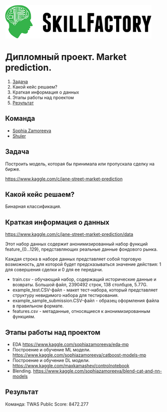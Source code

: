 ![Title PNG "Skill Factory"](skillfactory_logo.png)
# Дипломный проект. Market prediction. 
<!-- vim-markdown-toc Redcarpet -->

1. [Задача](#задача)
2. Какой кейс решаем?
3. Краткая информация о данных
4. Этапы работы над проектом
5. [Результат](#Результат)

<!-- vim-markdown-toc -->
## Команда
* [Sophia Zamoreeva](https://sfdatasciencecourse.slack.com/archives/D0187AWUYFQ)
* [Shuler](https://sfdatasciencecourse.slack.com/archives/D017GFWS42V)

## Задача
Построить модель, которая бы принимала или пропускала сделку на бирже.

https://www.kaggle.com/c/jane-street-market-prediction

## Какой кейс решаем?
Бинарная классификация. 

## Краткая информация о данных

https://www.kaggle.com/c/jane-street-market-prediction/data

 Этот набор данных содержит анонимизированный набор функций feature_{0...129}, представляющих реальные данные фондового рынка. 
 
 Каждая строка в наборе данных представляет собой торговую возможность, для которой будет предсказываться значение действия: 1 для совершения сделки и 0 для ее передачи. 

*	train.csv - обучающий набор, содержащий исторические данные и возвраты. Большой файл, 2390492 строк, 138 столбцов, 5.77G.
*	example_test.CSV-файл - макет тест-набора, который представляет структуру невидимого набора для тестирования. 
*	example_sample_submission.CSV-файл - образец оформления файла в правильном формате.
*	features.csv - метаданные, относящиеся к анонимизированным функциям.


## Этапы работы над проектом
 * EDA
https://www.kaggle.com/sophiazamoreeva/eda-mp
 * Построение и обучение ML модели.
https://www.kaggle.com/sophiazamoreeva/catboost-models-mp
 * Построение и обучение DL модели.
https://www.kaggle.com/maxkamashev/controlnotebook
 * Blending.
https://www.kaggle.com/sophiazamoreeva/blend-cat-and-nn-models
## Результат
Команда: TWAS Public Score: 8472.277

